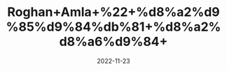 ---
title: 'Roghan+Amla+%22+%d8%a2%d9%85%d9%84%db%81+%d8%a2%d8%a6%d9%84+'
date: '2022-11-23' 
metatag: '' 
inventory: '0' 
draft: false 
# meta description 
shortDescripton: 'Indian+Gooseberry+Oil%22++It+improves+immune+function+and+lower+or+control+cholesterol+levels.'
description: 'Oil+%d8%b1%d9%88%d8%ba%d9%86+%d8%aa%db%8c%d9%84'
longdescription: ''
tags: ''
brand: ''
subCategory: ''
unit: '50 ml-Pk'
sellCount: '0'
featured: True
# product Price
price: '60.0'
# Product Short Description
shortDescription: 'Indian+Gooseberry+Oil%22++It+improves+immune+function+and+lower+or+control+cholesterol+levels.'
productID: '5564F412-2243-ED11-996A-005056B3A416'
type: 'products'
category: 'Oil+%d8%b1%d9%88%d8%ba%d9%86+%d8%aa%db%8c%d9%84' 
thumnailproduct: 'https://eraconnect.blob.core.windows.net/product-images/aminsaddiquidawakhana/783f0722-e868-4802-bf57-a00a992c46b4.webp' 
images:
  - image: 'https://eraconnect.blob.core.windows.net/product-images/aminsaddiquidawakhana/783f0722-e868-4802-bf57-a00a992c46b4.webp'  
Variants:
---